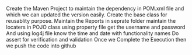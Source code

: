 
Create the Maven Project to maintain the dependency in POM.xml file and which we can updated the version easily.
Create the base class for reusablity purpose.
Maintain the Reports in seprate folder
maintain the locaters in POJO class
using property file get the username and password 
And using log4j file know the time and date with functionality names
Do assert for verification and validation
Once we Complete the Execution then we push the code into github


